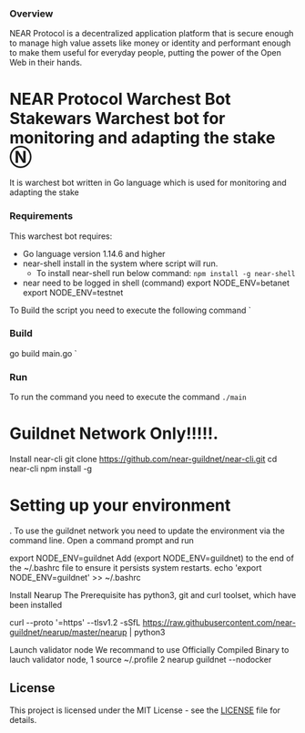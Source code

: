 
###  Overview
NEAR Protocol is a decentralized application platform that is secure enough to manage high value assets like money or identity and performant enough to make them useful for everyday people, putting the power of the Open Web in their hands.


# NEAR Protocol Warchest Bot Stakewars Warchest bot  for monitoring and adapting the stake Ⓝ
It is warchest bot written in Go language which is used for monitoring and adapting the stake


### Requirements 
This warchest bot requires:
* Go language version 1.14.6 and higher
* near-shell install in the system where script will run.
    * To install near-shell run below command:
    `
    npm install -g near-shell
    `
* near need to be logged in shell (command)
 export NODE_ENV=betanet
 export NODE_ENV=testnet

To Build the script you need to execute the following command
`
### Build

go build main.go
`

### Run
To run the command you need to execute the command
`
./main
`



# Guildnet Network Only!!!!!.
Install near-cli
git clone https://github.com/near-guildnet/near-cli.git
cd near-cli
npm install -g

# Setting up your environment
.
To use the guildnet network you need to update the environment via the command line.
Open a command prompt and run

export NODE_ENV=guildnet
Add (export NODE_ENV=guildnet) to the end of the ~/.bashrc file to ensure it persists system restarts.
echo 'export NODE_ENV=guildnet' >> ~/.bashrc 

Install Nearup
The Prerequisite has python3, git and curl toolset, which have been installed

curl --proto '=https' --tlsv1.2 -sSfL https://raw.githubusercontent.com/near-guildnet/nearup/master/nearup | python3

Launch validator node
We recommand to use Officially Compiled Binary to lauch validator node,
1
source ~/.profile
2
nearup guildnet --nodocker

## License

This project is licensed under the MIT License - see the [LICENSE](LICENSE) file for details.
